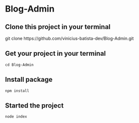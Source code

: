 # Blog-Admin

## Clone this project in your terminal

<p> git clone https://github.com/vinicius-batista-dev/Blog-Admin.git </p>

## Get your project in your terminal 

    cd Blog-Admin

## Install package

    npm install

## Started the project

    node index


